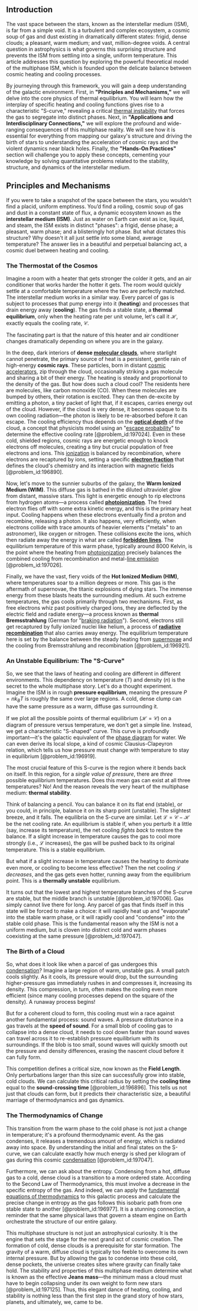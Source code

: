 ## Introduction
The vast space between the stars, known as the interstellar medium (ISM), is far from a simple void. It is a turbulent and complex ecosystem, a cosmic soup of gas and dust existing in dramatically different states: frigid, dense clouds; a pleasant, warm medium; and vast, million-degree voids. A central question in astrophysics is what governs this surprising structure and prevents the ISM from settling into a single, uniform temperature. This article addresses this question by exploring the powerful theoretical model of the multiphase ISM, which is founded upon the delicate balance between cosmic heating and cooling processes.

By journeying through this framework, you will gain a deep understanding of the galactic environment. First, in **"Principles and Mechanisms,"** we will delve into the core physics of thermal equilibrium. You will learn how the interplay of specific heating and cooling functions gives rise to a characteristic "S-curve," revealing a critical [thermal instability](@article_id:151268) that forces the gas to segregate into distinct phases. Next, in **"Applications and Interdisciplinary Connections,"** we will explore the profound and wide-ranging consequences of this multiphase reality. We will see how it is essential for everything from mapping our galaxy's structure and driving the birth of stars to understanding the acceleration of cosmic rays and the violent dynamics near black holes. Finally, the **"Hands-On Practices"** section will challenge you to apply these concepts, cementing your knowledge by solving quantitative problems related to the stability, structure, and dynamics of the interstellar medium.

## Principles and Mechanisms

If you were to take a snapshot of the space between the stars, you wouldn't find a placid, uniform emptiness. You’d find a roiling, cosmic soup of gas and dust in a constant state of flux, a dynamic ecosystem known as the **interstellar medium (ISM)**. Just as water on Earth can exist as ice, liquid, and steam, the ISM exists in distinct "phases": a frigid, dense phase; a pleasant, warm phase; and a blisteringly hot phase. But what dictates this structure? Why doesn't it all just settle into some bland, average temperature? The answer lies in a beautiful and perpetual balancing act, a cosmic duel between heating and cooling.

### The Thermostat of the Cosmos

Imagine a room with a heater that gets stronger the colder it gets, and an air conditioner that works harder the hotter it gets. The room would quickly settle at a comfortable temperature where the two are perfectly matched. The interstellar medium works in a similar way. Every parcel of gas is subject to processes that pump energy into it (**heating**) and processes that drain energy away (**cooling**). The gas finds a stable state, a **thermal equilibrium**, only when the heating rate per unit volume, let's call it $\mathcal{H}$, exactly equals the cooling rate, $\mathcal{C}$.

The fascinating part is that the nature of this heater and air conditioner changes dramatically depending on where you are in the galaxy.

In the deep, dark interiors of **dense [molecular clouds](@article_id:160208)**, where starlight cannot penetrate, the primary source of heat is a persistent, gentle rain of high-energy **cosmic rays**. These particles, born in distant [cosmic accelerators](@article_id:273800), zip through the cloud, occasionally striking a gas molecule and sharing a bit of their energy. The heating is steady and proportional to the density of the gas. But how does such a cloud cool? The residents here are molecules, like carbon monoxide (CO). When these molecules are bumped by others, their rotation is excited. They can then de-excite by emitting a photon, a tiny packet of light that, if it escapes, carries energy out of the cloud. However, if the cloud is very dense, it becomes opaque to its own cooling radiation—the photon is likely to be re-absorbed before it can escape. The cooling efficiency thus depends on the **[optical depth](@article_id:158523)** of the cloud, a concept that physicists model using an "[escape probability](@article_id:266216)" to determine the effective cooling rate [@problem_id:197024]. Even in these cold, shielded regions, cosmic rays are energetic enough to knock electrons off molecules, creating a tiny but crucial population of free electrons and ions. This [ionization](@article_id:135821) is balanced by recombination, where electrons are recaptured by ions, setting a specific **[electron fraction](@article_id:158672)** that defines the cloud's chemistry and its interaction with magnetic fields [@problem_id:196890].

Now, let's move to the sunnier suburbs of the galaxy, the **Warm Ionized Medium (WIM)**. This diffuse gas is bathed in the diluted ultraviolet glow from distant, massive stars. This light is energetic enough to rip electrons from hydrogen atoms—a process called **[photoionization](@article_id:157376)**. The freed electron flies off with some extra kinetic energy, and this is the primary heat input. Cooling happens when these electrons eventually find a proton and recombine, releasing a photon. It also happens, very efficiently, when electrons collide with trace amounts of heavier elements ("metals" to an astronomer), like oxygen or nitrogen. These collisions excite the ions, which then radiate away the energy in what are called **[forbidden lines](@article_id:171967)**. The equilibrium temperature of this warm phase, typically around $8000$ Kelvin, is the point where the heating from [photoionization](@article_id:157376) precisely balances the combined cooling from recombination and metal-[line emission](@article_id:161151) [@problem_id:197026].

Finally, we have the vast, fiery voids of the **Hot Ionized Medium (HIM)**, where temperatures soar to a million degrees or more. This gas is the aftermath of supernovae, the titanic explosions of dying stars. The immense energy from these blasts heats the surrounding medium. At such extreme temperatures, the gas cools primarily through two mechanisms. First, as free electrons whiz past positively charged ions, they are deflected by the electric field and radiate energy—a process known as **thermal Bremsstrahlung** (German for "[braking radiation](@article_id:266988)"). Second, electrons still get recaptured by fully ionized nuclei like helium, a process of **[radiative recombination](@article_id:180965)** that also carries away energy. The equilibrium temperature here is set by the balance between the steady heating from [supernovae](@article_id:161279) and the cooling from Bremsstrahlung and recombination [@problem_id:196921].

### An Unstable Equilibrium: The "S-Curve"

So, we see that the laws of heating and cooling are different in different environments. This dependency on temperature ($T$) and density ($n$) is the secret to the whole multiphase story. Let's do a thought experiment. Imagine the ISM is in rough **pressure equilibrium**, meaning the pressure $P = nk_BT$ is roughly the same over large regions. A cold, dense clump can have the same pressure as a warm, diffuse gas surrounding it.

If we plot all the possible points of thermal equilibrium ($\mathcal{H} = \mathcal{C}$) on a diagram of pressure versus temperature, we don't get a simple line. Instead, we get a characteristic "S-shaped" curve. This curve is profoundly important—it's the galactic equivalent of the [phase diagram](@article_id:141966) for water. We can even derive its local slope, a kind of cosmic Clausius-Clapeyron relation, which tells us how pressure must change with temperature to stay in equilibrium [@problem_id:196919].

The most crucial feature of this S-curve is the region where it bends back on itself. In this region, for a *single value of pressure*, there are *three* possible equilibrium temperatures. Does this mean gas can exist at all three temperatures? No! And the reason reveals the very heart of the multiphase medium: **thermal stability**.

Think of balancing a pencil. You can balance it on its flat end (stable), or you could, in principle, balance it on its sharp point (unstable). The slightest breeze, and it falls. The equilibria on the S-curve are similar. Let $\mathcal{L} = \mathcal{C} - \mathcal{H}$ be the net cooling rate. An equilibrium is stable if, when you perturb it a little (say, increase its temperature), the net cooling *fights back* to restore the balance. If a slight increase in temperature causes the gas to cool more strongly (i.e., $\mathcal{L}$ increases), the gas will be pushed back to its original temperature. This is a stable equilibrium.

But what if a slight increase in temperature causes the heating to dominate even more, or cooling to become less effective? Then the net cooling $\mathcal{L}$ *decreases*, and the gas gets even hotter, running away from the equilibrium point. This is a **thermally unstable** equilibrium.

It turns out that the lowest and highest temperature branches of the S-curve are stable, but the middle branch is unstable [@problem_id:197006]. Gas simply cannot live there for long. Any parcel of gas that finds itself in this state will be forced to make a choice: it will rapidly heat up and "evaporate" into the stable warm phase, or it will rapidly cool and "condense" into the stable cold phase. This is the fundamental reason why the ISM is not a uniform medium, but is cloven into distinct cold and warm phases coexisting at the same pressure [@problem_id:197047].

### The Birth of a Cloud

So, what does it look like when a parcel of gas undergoes this [condensation](@article_id:148176)? Imagine a large region of warm, unstable gas. A small patch cools slightly. As it cools, its pressure would drop, but the surrounding higher-pressure gas immediately rushes in and compresses it, increasing its density. This compression, in turn, often makes the cooling even more efficient (since many cooling processes depend on the square of the density). A runaway process begins!

But for a coherent cloud to form, this cooling must win a race against another fundamental process: sound waves. A pressure disturbance in a gas travels at the **speed of sound**. For a small blob of cooling gas to collapse into a dense cloud, it needs to cool down faster than sound waves can travel across it to re-establish pressure equilibrium with its surroundings. If the blob is too small, sound waves will quickly smooth out the pressure and density differences, erasing the nascent cloud before it can fully form.

This competition defines a critical size, now known as the **Field Length**. Only perturbations larger than this size can successfully grow into stable, cold clouds. We can calculate this critical radius by setting the **cooling time** equal to the **sound-crossing time** [@problem_id:196896]. This tells us not just that clouds can form, but it predicts their characteristic size, a beautiful marriage of thermodynamics and gas dynamics.

### The Thermodynamics of Change

This transition from the warm phase to the cold phase is not just a change in temperature; it's a profound thermodynamic event. As the gas condenses, it releases a tremendous amount of energy, which is radiated away into space. By understanding the initial and final states on the S-curve, we can calculate exactly how much energy is shed per kilogram of gas during this cosmic [condensation](@article_id:148176) [@problem_id:197047].

Furthermore, we can ask about the entropy. Condensing from a hot, diffuse gas to a cold, dense cloud is a transition to a more ordered state. According to the Second Law of Thermodynamics, this must involve a decrease in the specific entropy of the gas. And indeed, we can apply the [fundamental equations of thermodynamics](@article_id:179751) to this galactic process and calculate the precise change in entropy as the gas follows this isobaric path from one stable state to another [@problem_id:196977]. It is a stunning connection, a reminder that the same physical laws that govern a steam engine on Earth orchestrate the structure of our entire galaxy.

This multiphase structure is not just an astrophysical curiosity. It is the engine that sets the stage for the next grand act of cosmic creation. The formation of cold, dense clouds is a prerequisite for star formation. The gravity of a warm, diffuse cloud is typically too feeble to overcome its own internal pressure. But by allowing the gas to condense into these cold, dense pockets, the universe creates sites where gravity can finally take hold. The stability and properties of this multiphase medium determine what is known as the effective **Jeans mass**—the minimum mass a cloud must have to begin collapsing under its own weight to form new stars [@problem_id:197125]. Thus, this elegant dance of heating, cooling, and stability is nothing less than the first step in the grand story of how stars, planets, and ultimately, we, came to be.